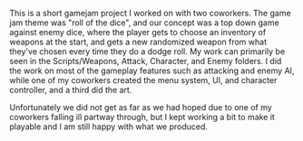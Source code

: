 This is a short gamejam project I worked on with two coworkers. The game jam theme was "roll of the dice", and our concept was a top down game against enemy dice, where the player gets to choose an inventory of weapons at the start, and gets a new randomized weapon from what they've chosen every time they do a dodge roll. My work can primarily be seen in the Scripts/Weapons, Attack, Character, and Enemy folders. I did the work on most of the gameplay features such as attacking and enemy AI, while one of my coworkers created the menu system, UI, and character controller, and a third did the art.

Unfortunately we did not get as far as we had hoped due to one of my coworkers falling ill partway through, but I kept working a bit to make it playable and I am still happy with what we produced.
